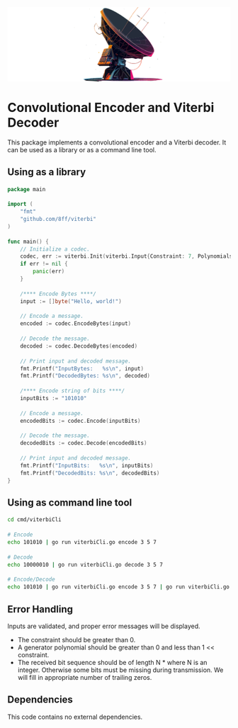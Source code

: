 ![logo](media/logo.svg)
# Convolutional Encoder and Viterbi Decoder

This package implements a convolutional encoder and a Viterbi decoder.
It can be used as a library or as a command line tool.

## Using as a library
```go
package main

import (
	"fmt"
	"github.com/8ff/viterbi"
)

func main() {
	// Initialize a codec.
	codec, err := viterbi.Init(viterbi.Input{Constraint: 7, Polynomials: []int{91, 109, 121}, ReversePolynomials: false})
	if err != nil {
		panic(err)
	}

	/**** Encode Bytes ****/
	input := []byte("Hello, world!")

	// Encode a message.
	encoded := codec.EncodeBytes(input)

	// Decode the message.
	decoded := codec.DecodeBytes(encoded)

	// Print input and decoded message.
	fmt.Printf("InputBytes:   %s\n", input)
	fmt.Printf("DecodedBytes: %s\n", decoded)

	/**** Encode string of bits ****/
	inputBits := "101010"

	// Encode a message.
	encodedBits := codec.Encode(inputBits)

	// Decode the message.
	decodedBits := codec.Decode(encodedBits)

	// Print input and decoded message.
	fmt.Printf("InputBits:   %s\n", inputBits)
	fmt.Printf("DecodedBits: %s\n", decodedBits)
}

```

## Using as command line tool
```bash
cd cmd/viterbiCli

# Encode
echo 101010 | go run viterbiCli.go encode 3 5 7

# Decode
echo 10000010 | go run viterbiCli.go decode 3 5 7

# Encode/Decode
echo 101010 | go run viterbiCli.go encode 3 5 7 | go run viterbiCli.go decode 3 5 7
```

## Error Handling
Inputs are validated, and proper error messages will be displayed.

* The constraint should be greater than 0.
* A generator polynomial should be greater than 0 and less than 1 << constraint.
* The received bit sequence should be of length N * <num-of-polynomials> where N is an integer. Otherwise some bits must be missing during transmission. We will fill in appropriate number of trailing zeros.

## Dependencies
This code contains no external dependencies.